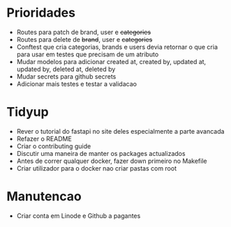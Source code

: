 # Prioridades

- Routes para patch de brand, user e ~~categories~~
- Routes para delete de ~~brand~~, user e ~~categories~~
- Conftest que cria categorias, brands e users devia retornar o que cria para usar em testes que precisam de um atributo
- Mudar modelos para adicionar created at, created by, updated at, updated by, deleted at, deleted by
- Mudar secrets para github secrets
- Adicionar mais testes e testar a validacao

# Tidyup

- Rever o tutorial do fastapi no site deles especialmente a parte avancada
- Refazer o README
- Criar o contributing guide
- Discutir uma maneira de manter os packages actualizados
- Antes de correr qualquer docker, fazer down primeiro no Makefile
- Criar utilizador para o docker nao criar pastas com root

# Manutencao

- Criar conta em Linode e Github a pagantes
